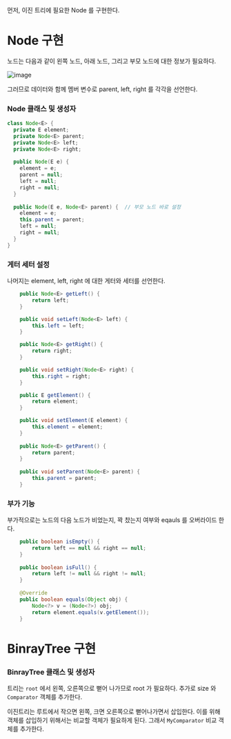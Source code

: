 먼저, 이진 트리에 필요한 Node 를 구현한다.

Node 구현
=========

노드는 다음과 같이 왼쪽 노드, 아래 노드, 그리고 부모 노드에 대한 정보가 필요하다.

![image](https://user-images.githubusercontent.com/66655578/171425311-fe50f636-2153-4fcf-b0b9-88bf095c4330.png)

그러므로 데이터와 함께 멤버 변수로 parent, left, right 를 각각을 선언한다.

### Node 클래스 및 생성자

```java
class Node<E> {
  private E element;
  private Node<E> parent;
  private Node<E> left;
  private Node<E> right;
  
  public Node(E e) {
    element = e;
    parent = null;
    left = null;
    right = null;
  }
  
  public Node(E e, Node<E> parent) {  // 부모 노드 바로 설정
    element = e;
    this.parent = parent;
    left = null;
    right = null;
  }
}
```

### 게터 세터 설정

나머지는 element, left, right 에 대한 게터와 세터를 선언한다.

```java
	public Node<E> getLeft() {
		return left;
	}

	public void setLeft(Node<E> left) {
		this.left = left;
	}

	public Node<E> getRight() {
		return right;
	}

	public void setRight(Node<E> right) {
		this.right = right;
	}

	public E getElement() {
		return element;
	}

	public void setElement(E element) {
		this.element = element;
	}
	
	public Node<E> getParent() {
		return parent;
	}
	
	public void setParent(Node<E> parent) {
		this.parent = parent;
	}
```

### 부가 기능

부가적으로는 노드의 다음 노드가 비었는지, 꽉 찼는지 여부와 eqauls 를 오버라이드 한다.

```java
	public boolean isEmpty() {
		return left == null && right == null;
	}
	
	public boolean isFull() {
		return left != null && right != null;
	}
	
	@Override
	public boolean equals(Object obj) {
		Node<?> v = (Node<?>) obj;
		return element.equals(v.getElement());
	}
```

BinrayTree 구현
==============

### BinrayTree 클래스 및 생성자

트리는 `root` 에서 왼쪽, 오른쪽으로 뻗어 나가므로 root 가 필요하다.
추가로 size 와 `Comparator` 객체를 추가한다.

이진트리는 루트에서 작으면 왼쪽, 크면 오른쪽으로 뻗어나가면서 삽입한다.
이를 위해 객체를 삽입하기 위해서는 비교할 객체가 필요하게 된다. 그래서 `MyComparator` 비교 객체를 추가한다.
